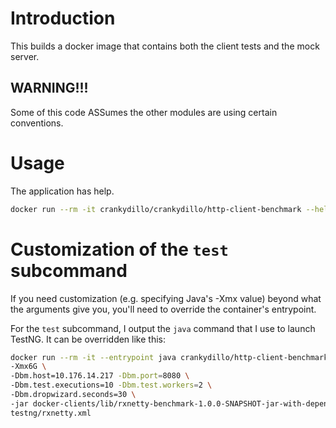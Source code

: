 # Introduction

This builds a docker image that contains both the client tests and the mock
server.

## WARNING!!!

Some of this code ASSumes the other modules are using certain conventions.

# Usage

The application has help.

```sh
docker run --rm -it crankydillo/crankydillo/http-client-benchmark --help
```

# Customization of the `test` subcommand

If you need customization (e.g. specifying Java's -Xmx value) beyond what the
arguments give you, you'll need to override the container's entrypoint.

For the `test` subcommand, I output the `java` command that I use to launch
TestNG.  It can be overridden like this:

```sh
docker run --rm -it --entrypoint java crankydillo/http-client-benchmark \
-Xmx6G \
-Dbm.host=10.176.14.217 -Dbm.port=8080 \
-Dbm.test.executions=10 -Dbm.test.workers=2 \
-Dbm.dropwizard.seconds=30 \
-jar docker-clients/lib/rxnetty-benchmark-1.0.0-SNAPSHOT-jar-with-dependencies.jar \
testng/rxnetty.xml
```

